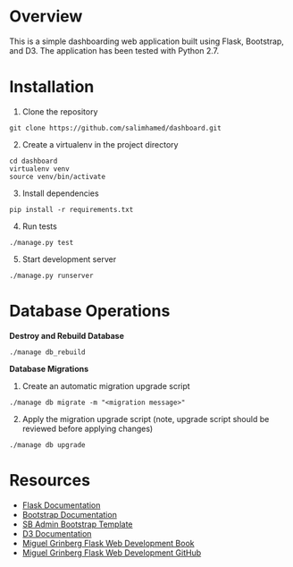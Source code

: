 # Overview

This is a simple dashboarding web application built using Flask, Bootstrap, and D3.  The application has been tested with Python 2.7.

# Installation

1. Clone the repository
  ```
  git clone https://github.com/salimhamed/dashboard.git
  ```

2. Create a virtualenv in the project directory
  ```
  cd dashboard
  virtualenv venv
  source venv/bin/activate
  ```

3. Install dependencies
  ```
  pip install -r requirements.txt
  ```

4. Run tests
  ```
  ./manage.py test
  ```

5. Start development server
  ```
  ./manage.py runserver
  ```

# Database Operations

**Destroy and Rebuild Database**
  ```
  ./manage db_rebuild
  ```

**Database Migrations**

1. Create an automatic migration upgrade script
  ```
  ./manage db migrate -m "<migration message>"
  ```

2. Apply the migration upgrade script (note, upgrade script should be reviewed before applying changes)
  ```
  ./manage db upgrade
  ```

# Resources

* [Flask Documentation](http://flask.pocoo.org/)
* [Bootstrap Documentation](http://getbootstrap.com/)
* [SB Admin Bootstrap Template](http://startbootstrap.com/template-overviews/sb-admin/)
* [D3 Documentation](http://d3js.org/)
* [Miguel Grinberg Flask Web Development Book](http://www.flaskbook.com/)
* [Miguel Grinberg Flask Web Development GitHub](https://github.com/miguelgrinberg/flasky)

